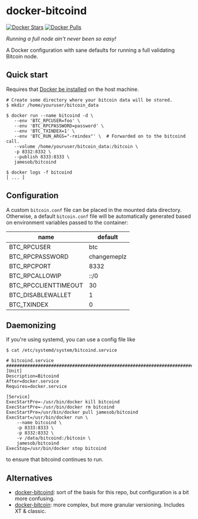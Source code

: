 
# docker-bitcoind

[![Docker Stars](https://img.shields.io/docker/stars/jamesob/bitcoind.svg)](https://hub.docker.com/r/jamesob/bitcoind/)
[![Docker Pulls](https://img.shields.io/docker/pulls/jamesob/bitcoind.svg)](https://hub.docker.com/r/jamesob/bitcoind/)

*Running a full node ain't never been so easy!*

A Docker configuration with sane defaults for running a full validating
Bitcoin node.

## Quick start

Requires that [Docker be installed](https://docs.docker.com/engine/installation/) on the host machine.

```
# Create some directory where your bitcoin data will be stored.
$ mkdir /home/youruser/bitcoin_data

$ docker run --name bitcoind -d \
   --env 'BTC_RPCUSER=foo' \
   --env 'BTC_RPCPASSWORD=password' \
   --env 'BTC_TXINDEX=1' \
   --env 'BTC_RUN_ARGS="-reindex"' \  # Forwarded on to the bitcoind call.
   --volume /home/youruser/bitcoin_data:/bitcoin \
   -p 8332:8332 \
   --publish 8333:8333 \
   jamesob/bitcoind

$ docker logs -f bitcoind
[ ... ]
```


## Configuration

A custom `bitcoin.conf` file can be placed in the mounted data directory.
Otherwise, a default `bitcoin.conf` file will be automatically generated based
on environment variables passed to the container:

| name | default |
| ---- | ------- |
| BTC_RPCUSER | btc |
| BTC_RPCPASSWORD | changemeplz |
| BTC_RPCPORT | 8332 |
| BTC_RPCALLOWIP | ::/0 |
| BTC_RPCCLIENTTIMEOUT | 30 |
| BTC_DISABLEWALLET | 1 |
| BTC_TXINDEX | 0 |


## Daemonizing

If you're using systemd, you can use a config file like

```
$ cat /etc/systemd/system/bitcoind.service

# bitcoind.service #######################################################################
[Unit]
Description=Bitcoind
After=docker.service
Requires=docker.service

[Service]
ExecStartPre=-/usr/bin/docker kill bitcoind
ExecStartPre=-/usr/bin/docker rm bitcoind
ExecStartPre=/usr/bin/docker pull jamesob/bitcoind
ExecStart=/usr/bin/docker run \
    --name bitcoind \
    -p 8333:8333 \
    -p 8332:8332 \
    -v /data/bitcoind:/bitcoin \
    jamesob/bitcoind
ExecStop=/usr/bin/docker stop bitcoind
```

to ensure that bitcoind continues to run.


## Alternatives

- [docker-bitcoind](https://github.com/kylemanna/docker-bitcoind): sort of the
  basis for this repo, but configuration is a bit more confusing.
- [docker-bitcoin](https://github.com/amacneil/docker-bitcoin): more complex, but
  more granular versioning. Includes XT & classic.
